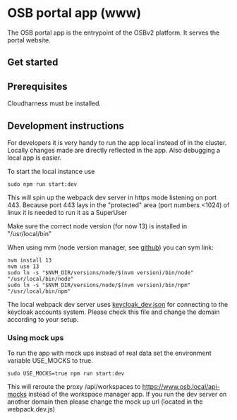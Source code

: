 # OSB portal app (www)
The OSB portal app is the entrypoint of the OSBv2 platform. It serves the portal website.

## Get started

## Prerequisites

Cloudharness must be installed.

## Development instructions

For developers it is very handy to run the app local instead of in the cluster.
Locally changes made are directly reflected in the app. Also debugging a local app is easier.

To start the local instance use 
```
sudo npm run start:dev
```

This will spin up the webpack dev server in https mode listening on port 443. Because port 443 lays in 
the "protected" area (port numbers <1024) of linux it is needed to run it as a SuperUser

Make sure the correct node version (for now 13) is installed in "/usr/local/bin"

When using nvm (node version manager, see [github](https://github.com/nvm-sh/nvm)) you can sym link:
```
nvm install 13
nvm use 13
sudo ln -s "$NVM_DIR/versions/node/$(nvm version)/bin/node" "/usr/local/bin/node"
sudo ln -s "$NVM_DIR/versions/node/$(nvm version)/bin/npm" "/usr/local/bin/npm"
```

The local webpack dev server uses [keycloak_dev.json](src/assets/keycloak_dev.json) for connecting to the keycloak accounts system.
Please check this file and change the domain according to your setup.

### Using mock ups

To run the app with mock ups instead of real data set the environment variable USE_MOCKS to true.

```
sudo USE_MOCKS=true npm run start:dev
```

This will reroute the proxy /api/workspaces to https://www.osb.local/api-mocks instead of the workspace manager app.
If you run the dev server on another domain then please change the mock up url (located in the webpack.dev.js)
